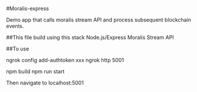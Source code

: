 #Moralis-express

Demo app that calls moralis stream API and process subsequent blockchain events.



##This file build using this stack
Node.js/Express
Moralis Stream API


##To use

ngrok config add-authtoken xxx
ngrok http 5001

npm build
npm run start

Then navigate to localhost:5001
